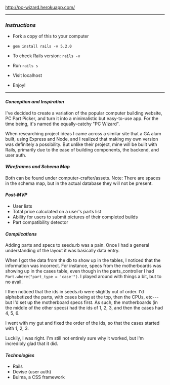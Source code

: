 
http://pc-wizard.herokuapp.com/

-----

### _Instructions_

- Fork a copy of this to your computer

- `gem install rails -v 5.2.0`

- To check Rails version: `rails -v`

- Run `rails s`

- Visit localhost

- Enjoy!

-----

#### _Conception and Inspiration_
I've decided to create a variation of the popular computer building website, PC Part Picker, and turn it into a minimalistic but easy-to-use app. For the time being, it's named the equally-catchy "PC Wizard".

When researching project ideas I came across a similar site that a GA alum built, using Express and Node, and I realized that making my own version was definitely a possibility. But unlike their project, mine will be built with Rails, primarily due to the ease of building components, the backend, and user auth.

#### _Wireframes and Schema Map_
Both can be found under computer-crafter/assets.
Note: There are spaces in the schema map, but in the actual database they will not be present.

#### _Post-MVP_
  - User lists
  - Total price calculated on a user's parts list
  - Ability for users to submit pictures of their completed builds
  - Part compatibility detector

#### _Complications_
Adding parts and specs to seeds.rb was a pain. Once I had a general understanding of the layout it was basically data entry.

When I got the data from the db to show up in the tables, I noticed that the information was incorrect. For instance, specs from the motherboards was showing up in the cases table, even though in the parts_controller I had ``Part.where("part_type = 'case'")``. I played around with things a bit, but to no avail.

I then noticed that the ids in seeds.rb were slightly out of order. I'd alphabetized the parts, with cases being at the top, then the CPUs, etc---but I'd set up the motherboard specs first. As such, the motherboards (in the middle of the other specs) had the ids of 1, 2, 3, and then the cases had 4, 5, 6.

I went with my gut and fixed the order of the ids, so that the cases started with 1, 2, 3.

Luckily, I was right. I'm still not entirely sure why it worked, but I'm incredibly glad that it did.

#### _Technologies_
- Rails
- Devise (user auth)
- Bulma, a CSS framework
